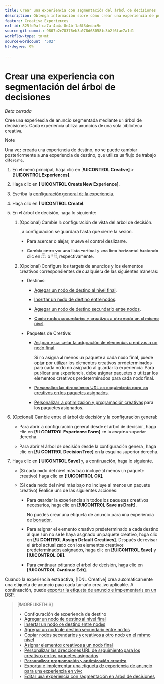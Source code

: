 ```yaml
---
title: Crear una experiencia con segmentación del árbol de decisiones
description: Obtenga información sobre cómo crear una experiencia de publicidad segmentada mediante un árbol de decisiones.
feature: Creative Experiences
exl-id: 825fd9af-ca7a-4b44-8e4b-1a6f34edac9e
source-git-commit: 9807b2e78376eb3a078d680583c3b2f6fae7a1d1
workflow-type: tm+mt
source-wordcount: '502'
ht-degree: 0%

---
```


# Crear una experiencia con segmentación del árbol de decisiones

*Beta cerrada*

Cree una experiencia de anuncio segmentada mediante un árbol de decisiones. Cada experiencia utiliza anuncios de una sola biblioteca creativa.

>[!NOTE]
>
> Una vez creada una experiencia de destino, no se puede cambiar posteriormente a una experiencia de destino, que utiliza un flujo de trabajo diferente.

1. En el menú principal, haga clic en **[!UICONTROL Creative]** > **[!UICONTROL Experiences]**.

1. Haga clic en **[!UICONTROL Create New Experience]**.

1. Escriba la [configuración general de la experiencia](experience-settings-targeting.md).

1. Haga clic en **[!UICONTROL Create]**.

1. En el árbol de decisión, haga lo siguiente:

   1. (Opcional) Cambie la configuración de vista del árbol de decisión.

      La configuración se guardará hasta que cierre la sesión.

      * Para acercar o alejar, mueva el control deslizante.

      * Cambie entre ver una lista vertical y una lista horizontal haciendo clic en ![Ver como árbol vertical](/help/creative/assets/tree-vertical.png "Ver como árbol vertical") o ![Ver como árbol horizontal](/help/creative/assets/tree-horizontal.png "Ver como árbol horizontal"), respectivamente.

   1. (Opcional) Configure los targets de anuncios y los elementos creativos correspondientes de cualquiera de las siguientes maneras:

      * Destinos:

         * [Agregar un nodo de destino al nivel final](experience-target-node-add-final.md).

         * [Insertar un nodo de destino entre nodos](experience-target-node-add-inner.md).

         * [Agregar un nodo de destino secundario entre nodos](experience-target-node-add-sibling.md).

         * [Copie nodos secundarios y creativos a otro nodo en el mismo nivel](experience-target-node-copy.md).

      * Paquetes de Creative:

         * [Asignar y cancelar la asignación de elementos creativos a un nodo final](experience-assign-creative-bundles.md).

           Si no asigna al menos un paquete a cada nodo final, puede optar por utilizar los elementos creativos predeterminados para cada nodo no asignado al guardar la experiencia. Para publicar una experiencia, debe asignar paquetes o utilizar los elementos creativos predeterminados para cada nodo final.

         * [Personalice las direcciones URL de seguimiento para los creativos en los paquetes asignados](experience-tracking-urls-targeting.md).

         * [Personalizar la optimización y programación creativas](experience-optimization-scheduling-targeting.md) para los paquetes asignados.

1. (Opcional) Cambie entre el árbol de decisión y la configuración general:

   * Para abrir la configuración general desde el árbol de decisión, haga clic en **[!UICONTROL Experience Form]** en la esquina superior derecha.

   * Para abrir el árbol de decisión desde la configuración general, haga clic en **[!UICONTROL Decision Tree]** en la esquina superior derecha.

1. Haga clic en **[!UICONTROL Save]** y, a continuación, haga lo siguiente.

   * (Si cada nodo del nivel más bajo incluye al menos un paquete creativo) Haga clic en **[!UICONTROL OK]**.

   * (Si cada nodo del nivel más bajo no incluye al menos un paquete creativo) Realice una de las siguientes acciones:

      * Para guardar la experiencia sin todos los paquetes creativos necesarios, haga clic en **[!UICONTROL Save as Draft]**.

        No puedes crear una etiqueta de anuncio para una experiencia de [borrador](experience-about.md#experience-statuses).

      * Para asignar el elemento creativo predeterminado a cada destino al que aún no se le haya asignado un paquete creativo, haga clic en **[!UICONTROL Assign Default Creatives]**. Después de revisar el árbol actualizado con los elementos creativos predeterminados asignados, haga clic en **[!UICONTROL Save]** y **[!UICONTROL OK]**.

      * Para continuar editando el árbol de decisión, haga clic en **[!UICONTROL Continue Edit]**.

Cuando la experiencia está activa, [!DNL Creative] crea automáticamente una etiqueta de anuncio para cada tamaño creativo aplicable. A continuación, puede [exportar la etiqueta de anuncio e implementarla en un DSP](/help/creative/experiences/experience-tag-export.md).

>[!MORELIKETHIS]
>
>* [Configuración de experiencia de destino](experience-settings-targeting.md)
>* [Agregar un nodo de destino al nivel final](experience-target-node-add-final.md)
>* [Insertar un nodo de destino entre nodos](experience-target-node-add-inner.md)
>* [Agregar un nodo de destino secundario entre nodos](experience-target-node-add-sibling.md)
>* [Copiar nodos secundarios y creativos a otro nodo en el mismo nivel](experience-target-node-copy.md)
>* [Asignar elementos creativos a un nodo final](experience-assign-creative-bundles.md)
>* [Personalizar las direcciones URL de seguimiento para los creativos en los paquetes asignados](experience-tracking-urls-targeting.md)
>* [Personalizar programación y optimización creativa](experience-optimization-scheduling-targeting.md)
>* [Exportar e implementar una etiqueta de experiencia de anuncio para una experiencia en vivo](/help/creative/experiences/experience-tag-export.md)
>* [Editar una experiencia con segmentación en árbol de decisiones](experience-edit-targeting.md)
